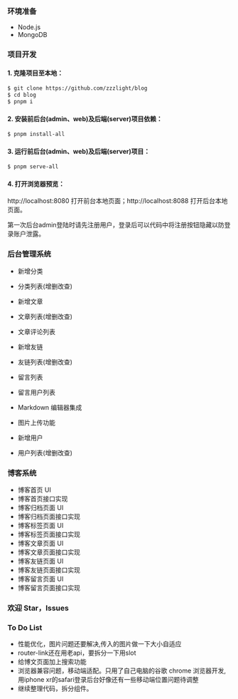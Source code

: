 ### 环境准备

- Node.js 
- MongoDB 

### 项目开发

#### 1. 克隆项目至本地：

```sh
$ git clone https://github.com/zzzlight/blog
$ cd blog
$ pnpm i
```

#### 2. 安装前后台(admin、web)及后端(server)项目依赖：

```sh
$ pnpm install-all
```

#### 3. 运行前后台(admin、web)及后端(server)项目：

```sh
$ pnpm serve-all
```

#### 4. 打开浏览器预览：

http://localhost:8080 打开前台本地页面；http://localhost:8088 打开后台本地页面。

第一次后台admin登陆时请先注册用户，登录后可以代码中将注册按钮隐藏以防登录账户泄露。

### 后台管理系统

- 新增分类
- 分类列表(增删改查)

- 新增文章
- 文章列表(增删改查)

- 文章评论列表

- 新增友链
- 友链列表(增删改查)

- 留言列表

- 留言用户列表

- Markdown 编辑器集成
- 图片上传功能

- 新增用户
- 用户列表(增删改查)



### 博客系统

- 博客首页 UI
- 博客首页接口实现
- 博客归档页面 UI
- 博客归档页面接口实现
- 博客标签页面 UI
- 博客标签页面接口实现
- 博客文章页面 UI
- 博客文章页面接口实现
- 博客友链页面 UI
- 博客友链页面接口实现
- 博客留言页面 UI
- 博客留言页面接口实现


### 欢迎 Star，Issues


### To Do List

- 性能优化，图片问题还要解决,传入的图片做一下大小自适应
- router-link还在用老api，要拆分一下用slot
- 给博文页面加上搜索功能
- 浏览器兼容问题，移动端适配。只用了自己电脑的谷歌 chrome 浏览器开发,用iphone xr的safari登录后台好像还有一些移动端位置问题待调整
- 继续整理代码，拆分组件。


